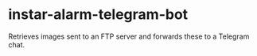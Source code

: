 # instar-alarm-telegram-bot
Retrieves images sent to an FTP server and forwards these to a Telegram chat.
